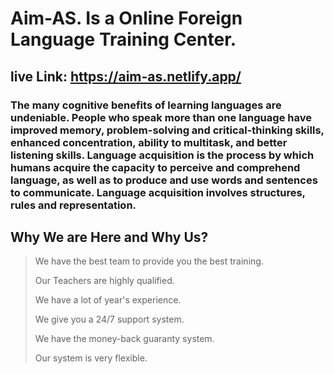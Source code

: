 # Aim-AS. Is a  Online Foreign Language Training Center.
 ## live Link: https://aim-as.netlify.app/
 
 ### The many cognitive benefits of learning languages are undeniable. People who speak more than one language have improved memory, problem-solving and critical-thinking skills, enhanced concentration, ability to multitask, and better listening skills. Language acquisition is the process by which humans acquire the capacity to perceive and comprehend language, as well as to produce and use words and sentences to communicate. Language acquisition involves structures, rules and representation.
 
 ## Why We are Here and Why Us?
> We have the best team to provide you the best training.
> 
> Our Teachers are highly qualified.
> 
> We have a lot of year's experience.
> 
> We give you a 24/7 support system.
> 
> We have the money-back guaranty system.
> 
> Our system is very flexible.

